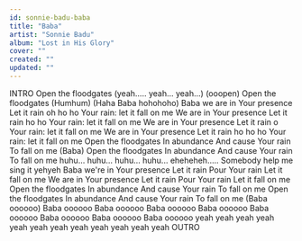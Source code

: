```yaml
---
id: sonnie-badu-baba
title: "Baba"
artist: "Sonnie Badu"
album: "Lost in His Glory"
cover: ""
created: ""
updated: ""
---
```


INTRO
Open the floodgates
(yeah..... yeah... yeah...)
(ooopen)
Open the floodgates
(Humhum)
(Haha Baba hohohoho)
Baba we are in Your presence
Let it rain
oh ho ho
Your rain: let it fall on me
We are in Your presence
Let it rain
ho ho
Your rain: let it fall on me
We are in Your presence
Let it rain
o Your rain: let it fall on me
We are in Your presence
Let it rain
ho ho ho
Your rain: let it fall on me
Open the floodgates
In abundance
And cause Your rain
To fall on me
(Baba) Open the floodgates
In abundance
And cause Your rain
To fall on me
huhu... huhu...
huhu... huhu...
eheheheh.....
Somebody help me sing it yehyeh
Baba we're in Your presence
Let it rain
Pour Your rain
Let it fall on me
We are in Your presence
Let it rain
Pour Your rain
Let it fall on me
Open the floodgates
In abundance
And cause Your rain
To fall on me
Open the floodgates
In abundance
And cause Your rain
To fall on me
(Baba oooooo)
Baba oooooo
Baba oooooo
Baba oooooo
Baba oooooo
Baba oooooo
Baba oooooo
Baba oooooo
Baba oooooo
yeah yeah
yeah yeah
yeah yeah
yeah yeah
yeah yeah
yeah yeah
OUTRO